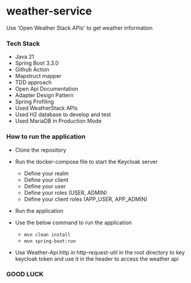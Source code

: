 # weather-service
Use 'Open Weather Stack APIs' to get weather information

### Tech Stack
* Java 21
* Spring Boot 3.3.0
* Github Action
* Mapstruct mapper
* TDD approach
* Open Api Documentation
* Adapter Design Pattern
* Spring Profiling
* Used WeatherStack APIs
* Used H2 database to develop and test
* Used MariaDB in Production Mode


### How to run the application
* Clone the repository
* Run the docker-compose file to start the Keycloak server
  * Define your realm
  * Define your client
  * Define your user
  * Define your roles (USER, ADMIN)
  * Define your client roles (APP_USER, APP_ADMIN)

* Run the application
* Use the below command to run the application
  * `mvn clean install`
  * `mvn spring-boot:run`

* Use Weather-Api.http in http-request-util in the root directory to key keycloak token and use it in the header to access the weather api


### GOOD LUCK

